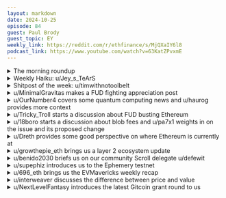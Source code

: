 ```yaml
---
layout: markdown
date: 2024-10-25
episode: 84
guest: Paul Brody
guest_topic: EY
weekly_link: https://reddit.com/r/ethfinance/s/MjQXaIY6l8
podcast_link: https://www.youtube.com/watch?v=63KatZPvxmE
---
```



<details markdown=1>
<summary>The morning roundup</summary>
[View on Reddit →](https://reddit.com/r/ethfinance/comments/1gbml3v/comment/ltmzi45/)

[u/DayTraderBiH](https://reddit.com/u/DayTraderBiH)

> Ethereum!

[u/FrenktheTank](https://reddit.com/u/FrenktheTank)

> $2497.87

[u/TimbukNine](https://reddit.com/u/TimbukNine)

> 0.03688

</details>
<details markdown=1>
<summary>Weekly Haiku: u/Jey_s_TeArS</summary>
[View on Reddit →](https://reddit.com/r/ethfinance/comments/1gaux5i/comment/ltl2zmo/)

*Think before you act,*

*Onchain you are always tracked,*

*Government got hacked.*

</details>
<details markdown=1>
<summary>Shitpost of the week: u/timwithnotoolbelt</summary>
[View on Reddit →](https://reddit.com/r/ethfinance/comments/1gaux5i/comment/ltj9dg6/)

I thought SOL was the ETH killer. Shouldn’t Kraken be building on Solana?

</details>
<details markdown=1>
<summary>u/MinimalGravitas makes a FUD fighting appreciation post</summary>
[View on Reddit →](https://reddit.com/r/ethfinance/comments/1g5j8g6/daily_general_discussion_october_17_2024/lsc76ca/)

Shout out to u/epic_trader for pushing back on the misinformation and false narratives on r/cc.

And a reminder for anyone with an interest in this space to take a look over there and in /ethereum periodically to provide some insights and sanity to discussions if you have any to spare. 

There's a lot of nonsense spread by Bitcoin maxis; /buttcoin moderators; and alt-L1 bagholders, and if you don't want them controlling the narrative on Ethereum then you can be the change you want to see.

</details>
<details markdown=1>
<summary>u/OurNumber4 covers some quantum computing news and u/haurog provides more context</summary>
[View on Reddit →](https://reddit.com/r/ethfinance/comments/1g5j8g6/daily_general_discussion_october_17_2024/lsc1g7f/)

[u/OurNumber4](https://reddit.com/u/OurNumber4):

Chinese researchers break RSA encryption with a quantum computer:

<https://www.csoonline.com/article/3562701/chinese-researchers-break-rsa-encryption-with-a-quantum-computer.html>

And here’s why is not a problem:

<https://crypto.stackexchange.com/questions/2612/difficulty-of-breaking-rsa-for-a-given-key-size>

Credit: r/cc (sometimes there is decent info in the comments)

---

[View on Reddit →](https://reddit.com/r/ethfinance/comments/1g5j8g6/daily_general_discussion_october_17_2024/lsc654y/)

[u/haurog](https://reddit.com/u/haurog):

To give a bit of context.

They used D-Waves quantum annealer which normally are not called quantum computers as they use a different principle. Generally these quantum annealers can only solve a very narrow set of optimization problems. When people talk about cracking cryptography they always refer to proper quantum computers for which for example Shor's algorithm has been developed. And to the best of my knowledge no one has a quantum computer to run Shor's algorithm even for the smallest of RSA key lengths.

The Chinese group found a way to use such a quantum annealer optimization to help to factorize a 50 bit RSA integer. Nowadays RSA key length should be at least 2048 bits long and normally should be 4096 bits long. To the best of my knowledge, the longest RSA key that has been cracked a few years ago was 829 bits long. Classical computer are still far ahead. 

As far as I see the paper itself has been published in a very niche journal which not really solidifies the credibility of their approach as the review process in many of these journals is severely lacking. Even more so than in established journals.

As far as I see the results are viewed negatively. See here for example for a more in depth discussion: <https://www.forbes.com/sites/craigsmith/2024/10/16/department-of-anti-hype-no-china-hasnt-broken-military-encryption-with-quantum-computers/>

Do not get me wrong. Quantum computers are an important thing to keep in mind and follow. This result published by this group is just not very meaningful but it might be a small step in the direction we expect the quantum computing space to go. Not today, not tomorrow, but in a few years. Overall, the progress is slower than I expected it a few years ago, but we are definitely in the direction of quantum computers becoming a problem for encryption in our lifetime.


Source: I think a few years ago the majority of large quantum computing labs ran an qubit stabilization algorithm I helped develop in the company I was working at. Not sure how many actually used it, but most of them bought it. I left the company many years ago now, but still meet former colleagues and we chat about the development in this space.

</details>
<details markdown=1>
<summary>u/Tricky_Troll starts a discussion about FUD busting Ethereum</summary>
[View on Reddit →](https://reddit.com/r/ethfinance/comments/1g71lyc/daily_general_discussion_october_19_2024/lsnwy1c/)

Do you guys think that there would be value in some sort of FUD busting Ethereum platform a bit like what EthHub used to be in 2018 - 2020 which we could use to combat things like the misinformation and link to in response to all of the blatant lies which gets spread on places like r/ethereum and Twitter?

I'm still unemployed after finishing my masters and I love learning more about Ethereum and helping to bust all of the FUD in other subreddits but I don't know anything about making websites and then also finding a way to integrate the easy answers and information into places where it is needed like r/ethereum and Twitter. Maybe this could be a good project to spin out of EVMavericks. Anyway, I'd happily create content for such a place, a bit like more permanent posts like many dooters here make from time to time. A bit of an Ethereum FUD fighting handbook. I actually just did a grant ecosystem outline for EthStaker and I can tell you that there's plenty of grant money up for grabs for legitimate projects.

So what do you guys think? Is such a thing needed? Does it already exist? And if it is needed and doesn't already exist, could we spin something up out of this community?

</details>
<details markdown=1>
<summary>u/18boro starts a discussion about blob fees and u/pa7x1 weights in on the issue and its proposed change</summary>
[View on Reddit →](https://reddit.com/r/ethfinance/comments/1g71lyc/daily_general_discussion_october_19_2024/lsnkso0/)

[u/18boro](https://reddit.com/u/18boro):

I'm sorta following the discussions around the proposal on a minimum cost for blobs. Since this is currently not production ready, this will be implemented in pectra 2 at the earliest right? 

Also, thoughts on this? It makes sense to me, but my technical understanding is very superficial. We really can't afford blobs to enter a potentially high fee market, that will erode their purpose as a low fee environment on ethereum. That means we need to continue increasing blobs capacity, but with no minimum cost the L2s will continue to live free on ethereum.

---

[View on Reddit →](https://reddit.com/r/ethfinance/comments/1g71lyc/daily_general_discussion_october_19_2024/lsplj0d/)

[u/pa7x1](https://reddit.com/u/pa7x1):

One way to think about it. The current min blob fee is 1 Wei, this figure is as arbitrary as any other. It just happens to be the minimal denomination of ETH in the protocol. So it was a lazy choice, or maybe better put, a lack of explicit choice that happened to set the minimal blob price there. If the minimal denomination of ETH would have been higher, that same lazy choice would have resulted in a different minimal base fee.

A more sensible choice is to place it somewhere where blobs are still very cheap when used under capacity, so that the network incentivizes adoption. But when the network observes actual demand blob price discovery can happen in a reasonably short time frame. The EIP makes an attempt to do exactly this. And to be honest, the precise figure you set it at does not matter that much up to a few orders of magnitude up or down, because the exponential update of the blob fee can act relatively quickly. 

So I'm in favor of the change. There is perhaps smarter things that can be done with the fee markets of blob and gas. There are some interesting proposals for using AMMs, PIDs, etc... I think those deserve to be explored too, but they are more complex and need to be very well understood economically. This EIP is just a very quick and risk-free fix to an obvious problem with the current blob pricing.

</details>
<details markdown=1>
<summary>u/Dreth provides some good perspective on where Ethereum is currently at</summary>
[View on Reddit →](https://reddit.com/r/ethfinance/comments/1gaux5i/daily_general_discussion_october_24_2024/ltkbx86/)

Believe it or not, the blobs upgrade might be one of the bigger reasons why ETH isn't doing much better price wise. I'm not sure if traders generally consider this a factor, though I would imagine they do given that ETH performed much better relative to BTC (as it had historically) between The Merge and the last upgrade.

Blobs have given the apparent impression that Ethereum is empty and with no activity. The L2 scaling roadmap allows for absolutely *explosive* activity on L2s, but it makes L1 seem deserted when that L2 activity isn't saturating L1. 

Is this bad? No, it's fantastic, it is just a consequence of the upgrade and activity not exploding _just yet_, but this is an illusion. If you take a look at L2Beat in mid 2023 and today, the amount of new L2s is absolutely ridiculous. It seems like there's more new L2s than new apps and it is insanely easy to underestimate the potential effects of this.

While everyone is looking at useless ratios like ETH/BTC or ETH/SOL, plenty of new projects are appearing to develop their own L2s. Ethereum is no longer just an 'app chain' it is a chain of chains. Pretty much what Polkadot or Cosmos set out to be, but in a more 'open' way so to speak. I don't understand in full depth the implementation of app chains in these two other projects, but in Ethereum I know projects can have plenty of different configurations regarding where data is stored, where execution happens, etc etc. The appearance of macro-protocols like Eigenlayer is a clear telling that there's money to be made in scaling Ethereum, and this is where I presume most of the investor liquidity coming to fund projects on Ethereum is going. I'd be worried when this stops, but not right now.

In some way, what has been built on Ethereum is the ability to have external anchored applications, chains or other products of this kind which benefit from inheriting some level of security from the base layer blockchain.

So who's using this? Users I guess? Right now there may not be enough activity to justify the price increasing, as Ethereum being saturated in some way equates to 'cash flows'. Right now, given that the future of Ethereum's L2 and base layer explosive activity is 'on pause' as the upgrade _just kicked in earlier this year_, it is hard for investors estimate the value of those cash flows.

For BTC, the expectation that Bitcoin (the blockchain) will make any changes to itself in order to accomodate new featuresets is pretty much non-existent. On Ethereum, the fact that the base layer can be upgraded and changed allows for new concepts to emerge, for current concepts to be improved, etc. So Ethereum is inherently dependent on the combination of upgrades and activity improving its future cash flows (fees from on-chain activity). Right now, this is lackluster or inconsistent, so once this activity starts kicking in, which might depend or not on price, the consistency of those cash flows will be more visible. 

Basically, It's hard to justify investing large amounts of capital in a peer-to-peer network native currency when there's not enough certainty about its future cash flows. Before the upgrade such a comparatively meaningless amount of activity would saturate the chain that future cash flows were 'easier to expect'.

I think there's several reasons why BTC is outperforming ETH this year:

1. Historically this is the pattern in bullish periods (BTC outperforms, then it doesn't)
2. The BTC ETFs started trading earlier in the year, when the war in the middle east wasn't at its absolute height of explosiveness, when the economy had a better outlook because the high interest rates hadn't affected the US job market, the profitability of the carry trade etc, etc. There's many macroeconomic reasons we can point out, but back in early 2024, things looked WAY better than now even when plenty of banks had collapsed the year prior due to high interest rates. They don't look _that_ bad now, but the outlook was very bleak during the summer.
3. The ETH ETFs were a complete uncertainty, now they're a reality, but they started trading in quite literally the _weakest_ moment in the market of this year.
4. Network activity on Ethereum has apparently subsided significantly (not really, but this is what it would seem like to the untrained eye, this is related to what I explained in the post)
5. BTC is simply more popular not only due to its brand name, that too, but very importantly because it is a very static, unchanging asset with very little medium-term uncertainty, akin to gold. Which is something investors like. ETH is more uncertain.
6. BTC seems to have no competition, ETH seems to have competition, even if it really doesn't.

You'd really have to be really deep into the rabbit hole to understand the value of ETH and the Ethereum blockchain beyond the surface-level perspective an investor trading many many assets in a traditional sense would have. Many traders trade based on cash flows and certainty of cash flows, and Ethereum carries some uncertainty with it and is having a 'weak' year in terms of cash flows.

I won't get into why SOL is outperforming ETH in any meaningful level of detail, but in short, from my perspective:

- the hype around memecoins (expectation of cash flows drives liquidity seeking returns in large numbers)
- the fact that it's a smaller marketcap asset
- the price is lower and you can buy 'a whole unit of it'
- there's apparent activity on it
- it's boosted by entities that want to pump the shit out of it to seek exit liquidity
- it has a lot of marketing due to the previous point
- it has provided extraordinary returns this year, so there's expectation that this will keep on happening
- most of the supply is held by entities that don't sell it (large stakers and node operators which additionally receive most of the inflation)
- etc etc

If anyone reads this wall of text pls correct me if you find any flaws in my reasoning. I hope it helps some have some perspective as to why I believe ETH's performance this year has been lackluster comparatively to other assets.

Edit: small tweaks, typo fixes and corrected some term precision (I try not to use ETH and Ethereum interchangeably, as ETH is the asset and Ethereum is the network)

</details>
<details markdown=1>
<summary>u/growthepie_eth brings us a layer 2 ecosystem update</summary>
[View on Reddit →](https://reddit.com/r/ethfinance/comments/1g7rawa/daily_general_discussion_october_20_2024/lsu9p98/)

Layer 2 Update - growthepie

Sorry I haven't been as active lately IRL sometimes gets in the way but I'm back with a longer L2 update to try and cover everything I have missed.  


- Layer 2s are growing so fast they have normalized All Time Highs  
- Layer 2s have more value locked in ETH than Stablecoins  
- Layer 2 Stablecoins have grown the equivalent of a small country's GDP this year:  
- Base Fees spiked to 20 cents largely due to PRIME  
- Base Throughput continues to be raised weekly   
- Layer 2 DeFi Transaction Count is on the rise  
- Metis Active Addresses reach All Time High  
- Optimism Transaction count on the rise   
- Arbitrum seeing Gas Fee spikes for NFT usage  
- Taiko Transaction Count makes a strong recovery putting them back in 2nd place  
- Base multi-chain activity is trending downwards while others are increasing   
- You can now compare onchain Economics on our Economics page  
- Scroll hits a new all-time high on Transaction counts and Throughput (airdrop season)  
- Layer 2 token transfers (the simplest of transactions) approaching a new all time high  
- Weekly Active Addresses continue to remain strong  
- Blobs have burned over 1,000 ETH - with Base having the highest ratio of blob costs for the year  
- New report by Coinbase "Guide to Crypto Markets: Q4 2024" featuring Ethereum and Layer 2s favorably  
- Mantle and Scroll TVL are both on the rise and battling to beat each other  
- We continue to track more Layer 2s, adding Derive and Oderly with more to come  
- Reminder if you need to find an address use our labels page search feature (we are adding Ethereum L1 soon too)  
- Base on track to double the Throughput of the whole layer 2 ecosystem in less than a year   
- We had some great Gitcoin rounds thanks to all that donated - small donations make a big difference  
- growthepie is now active in onchain governance - currently for ZKsync, Arbitrum and Optimisum (more on the way) please consider delegating to us  
- We have improved our zoom feature   
- Layer 2 TVL  measured in ETH is up only  
- Blobs have seen spikes in the past but not so much in the past 90 days with us approaching the target is this going to change?  
- Ethereum doesn't have problems - Ethereum has improvements waiting to be implemented... Layer 2s are part of the solution  
- Reminder to compare Layer 2s use our single chain pages and use the compare feature   
- Over half of the Layer 2s we cover are "General Purpose" and they account for 97.9% of weekly active addresses  
- Vitalik highlights Optimism in working on chain neutral Crosschain interfaces  
- Layer 2s have used \~280 GB of blobs this year- Low L2 fees are less than a year old the space is young

Hit me up with any Layer 2 questions or observations and I will do my best to get back to you!

Side note we also released new Octant Funding Tracker metrics so be sure to check them out and get involved in the latest round (we are not participating as we missed out on getting selected but we are tracking all the amazing projects that got through)

</details>
<details markdown=1>
<summary>u/benido2030 briefs us on our community Scroll delegate u/defewit</summary>
[View on Reddit →](https://reddit.com/r/ethfinance/comments/1g8i1bx/daily_general_discussion_october_21_2024/lsyyrsz/)

gm!

Scroll snapshot was on Saturday and I think the airdrop happens tomorrow. For the last two weeks we have been [searching for a community delegate](https://reddit.com/r/ethfinance/comments/1g405r7/comment/ls0pz8g/) and u/[defewit](https://reddit.com/user/defewit/) is willing to represent the us in the Scroll ecosystem, thank you for that! I think it's been possible to set up a delegate profile since a few days, have you done that alreaady? If so, would you share it here, so we can link it tomorrow?

Also if there is a second delegate that would be beautiful. I think it's always easier and better if there are two people that know each other (at least a little bit) to discuss things in private first, then post either on the governance forum or ask for feedback here. So any second member willing to do this, happy to share your profile tomorrow as well!

</details>
<details markdown=1>
<summary>u/supephiz introduces us to the Ephemery testnet</summary>
[View on Reddit →](https://reddit.com/r/ethfinance/comments/1g9aee7/daily_general_discussion_october_22_2024/lt7mw0j/)

Depending on how long you've been around, you may or may not know that I got popular in Ethereum by creating early [video guides](https://www.youtube.com/watch?v=iyd7_Y0BY_c) showing how to spin up validators on testnets.

Well, the [ephemery](https://ephemery.dev) testnet is very exciting to me, and on Thursday, 10/24, I'm planning to release a video guide showing how to create a validator on it.

Ephemery is a re-generating short-lived testnet designed for testing, especially for people who want to stake. The testnet resets every 28 days, and all of the unused Ether is recycled. (My current understanding is that if you're running an active validator you can keep that 32 Ether in the new instance.)

EthStaker recently [hosted a call with Ephemery developers](https://www.youtube.com/watch?v=sG_b1HkQnno) and now I'm excited about sharing a video guide to help people get a validator running on it. it IS getting polished, but right now there's still a fair barrier of experience to getting on it.

I think the most exciting thing for me is the opportunity to play slashing games without any fear of consequences. I hope you'll join me :)

</details>
<details markdown=1>
<summary>u/696_eth brings us the EVMavericks weekly recap</summary>
[View on Reddit →](https://reddit.com/r/ethfinance/comments/1g9aee7/daily_general_discussion_october_22_2024/lt4sf0a/)

[**EVMavericks Weekly Recap (October 14-20)**](https://paragraph.xyz/_next/image?url=https%3A%2F%2Fstorage.googleapis.com%2Fpapyrus_images%2Fe17660420cc4481dbd129e031cff5e60.png&w=1200&q=75)

[Blog & Newsletter on Paragraph](https://paragraph.xyz/@evmavericks)

**Your weekly EVMavericks catch-up: highlights of the week!**

1. Octant's Epoch 5 allocation window has started and runs till October 27th. If you have GLM staked, please support [Doots](https://octant.app/project/5/0x09A38B6187a2c44B6ba71c277c50764B5878b824)  and [Aestus](https://octant.app/project/5/0xa095Ee27B11FCAac8e1be84891ab62C74F08C854)

2. [Weekly Doots produces another episode of Doots - #83 - featuring James from Octant](https://www.youtube.com/watch?v=sA4VrGtlg_8&ab_channel=EVMavericks-Ethfinance)

3. [Get to know our next EVMavericks - eleusys](https://paragraph.xyz/@evmavericks/eleusys-1140)

4. Creators share: [Ben Meadow's first Gamma Print was displayed in Bali](https://x.com/TheBenMeadows/status/1845249648153547136). [Cyber Sea's Deus Ex Machina was exhibited in museum in Amsterdam!](https://x.com/CyberSeaNFT/status/1846501553714204925)

5. Luuk starts a discussion about biggest 2025 Ethereum related events in USA or nearby. So far we have: 

   ETH Denver, from Feb 27 - Mar 2 (with Buidl Week Feb 23-26)

   Permissionless Probably October 2025

   Consensus (may 14- 16 2025) Toronto CANADA

6. Degen chat this week: animal pictures from Luuk's trip, mentions of Vitalik and how he deals with memecoins, some charts & TA, new discord like site - townsxyz ([yielddady created a server for EVMavericks](https://app.towns.com/t/0x0f4d274118519c66e60e17eff6e8c6a088b9c78c/ )), EFP and poaps, memes, food pictures and discussions, some memecoin alpha too & more!

7. Farmers are a little bit over the place but main focus has been on scroll.

8. Our memecoins warriors keep going. This is where we have the most money making alpha right now. [Some of the top calls of the week](https://paragraph.xyz/_next/image?url=https%3A%2F%2Fstorage.googleapis.com%2Fpapyrus_images%2F2c54f6bf0bf40e200ee0d914742da5b2.png&w=1200&q=75)

9. More bullish chatter from people in the #daily-discussion. Some TA & long form posts. Shoutout to Erowind for bringing top quality content there!

10. Also if anyone knows Spanish and wants to speak on our behalf and represent our community with NacionBankless then please ping 696!

Lastly, **your weekly security reminder**: here are a [few guides](https://imgur.com/a/wallet-security-guides-DSvQrXs)!

* EVMavericks discord has a security channel. You can literally mute everything else but that channel and only get notifications from there.

* Reminder for all the folks: we have a daily-discussion channel in the discord that's open to public and there's a decent amount of activity there!

</details>
<details markdown=1>
<summary>u/interweaver discusses the difference between price and value</summary>
[View on Reddit →](https://reddit.com/r/ethfinance/comments/1ga2kk9/daily_general_discussion_october_23_2024/ltgiqcy/)

It is fascinating to me how many people, here and elsewhere, still haven't realized that **price** and **value** are two separate concepts, only extremely loosely bound by the collective (un)intelligence of the market. 

On the one hand, this means that poor price performance does not, and should not, imply anything about the fundamental value of something. Many r/ethwhinance posters make that mistake: they see Eth the asset performing badly compared to other (cherry-picked) assets on certain (cherry-picked) timelines, and feel the need to build a (counterfactual) narrative about how Ethereum the platform must therefore be falling behind on most fundamental metrics. 

On the other hand, it means that even outstanding fundamental value does not guarantee anything about price performance on any particular timeline. Many bull posters here, myself included, have fallen into this trap: assuming that Ethereum's stellar fundamentals mean we will see good price performance in the near/medium-term future. This is equally a logical misstep; the most innately valuable asset in the world can be sold for precisely $0 if nobody understands why it should be valued.

Arguments will be made about how the "markets are efficient" and that price and value should be tightly coupled, but I will emphatically suggest that at least in the realm of crypto, the markets and their participants have been and remain to this day, in overwhelming majority, catastrophically ignorant. This will change in time, but I'm increasingly realizing that this time will be measured in decades, not in months or years.

If you can avoid the trap of assuming a timely or intelligent linkage between price and value in either direction, you will save yourself needless hand-wringing, avoid getting your hopes up prematurely, and perhaps (if you are still in a position to be patient and stay informed) realize the opportunity this massive informational asymmetry *still* presents, years and years after we first started noticing it. 

Probably the most fundamental assumption of investing (as opposed to gambling) is the proposition that *eventually*, over some arbitrarily long timeframe, markets *do* finally realize what's up, and price *does* synchronize with value. And when that happens, those of us who didn't give up on Ethereum because the ignorant markets were ignoring Ether, and yet who also didn't let all the bull posts convince us to take unwise risks and were therefore able to stay in the game long-term - when that happens, we will be very, *very* happy.

</details>
<details markdown=1>
<summary>u/NextLevelFantasy introduces the latest Gitcoin grant round to us</summary>
[View on Reddit →](https://reddit.com/r/ethfinance/comments/1ga2kk9/daily_general_discussion_october_23_2024/lteoyup/)

**[GG22](https://grants.gitcoin.co/)** is live and the donation window is open for 2 weeks. Over $1.4M in matching funds so make sure your Passport.xyz score is updated. Enjoy the perpetual vibes in the 24/7 [Let's GROW Live twitter space](https://x.com/LetsGROWdao/status/1848884594046534005) and [Gitcoin is hosting spaces](https://lu.ma/gitcoin?tag=gg22 ) as well.

**Gitcoin Open Source Software Rounds**

* Dev Tooling
* Web3 Infrastructure
* dApps and Apps
* Hackathon Alumni

**Community Rounds**

* Land Regenerators: Ma Earth Grants Round 2
* ENS Ecosystem
* BioFi Pathfinders
* Growing the Public Gardens
* Allo Builders Advancement 
* Regen Citizens Genesis
* Youth in Need

</details>
